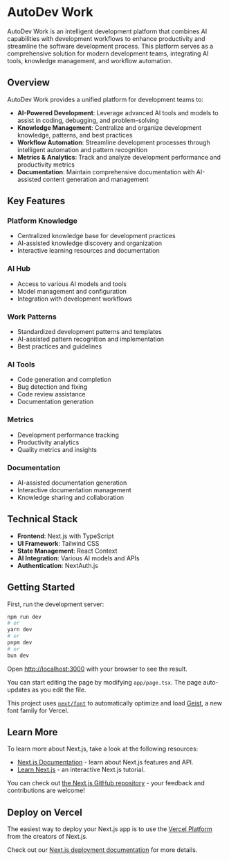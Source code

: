 # AutoDev Work

AutoDev Work is an intelligent development platform that combines AI capabilities with development workflows to enhance productivity and streamline the software development process. This platform serves as a comprehensive solution for modern development teams, integrating AI tools, knowledge management, and workflow automation.

## Overview

AutoDev Work provides a unified platform for development teams to:

- **AI-Powered Development**: Leverage advanced AI tools and models to assist in coding, debugging, and problem-solving
- **Knowledge Management**: Centralize and organize development knowledge, patterns, and best practices
- **Workflow Automation**: Streamline development processes through intelligent automation and pattern recognition
- **Metrics & Analytics**: Track and analyze development performance and productivity metrics
- **Documentation**: Maintain comprehensive documentation with AI-assisted content generation and management

## Key Features

### Platform Knowledge
- Centralized knowledge base for development practices
- AI-assisted knowledge discovery and organization
- Interactive learning resources and documentation

### AI Hub
- Access to various AI models and tools
- Model management and configuration
- Integration with development workflows

### Work Patterns
- Standardized development patterns and templates
- AI-assisted pattern recognition and implementation
- Best practices and guidelines

### AI Tools
- Code generation and completion
- Bug detection and fixing
- Code review assistance
- Documentation generation

### Metrics
- Development performance tracking
- Productivity analytics
- Quality metrics and insights

### Documentation
- AI-assisted documentation generation
- Interactive documentation management
- Knowledge sharing and collaboration

## Technical Stack

- **Frontend**: Next.js with TypeScript
- **UI Framework**: Tailwind CSS
- **State Management**: React Context
- **AI Integration**: Various AI models and APIs
- **Authentication**: NextAuth.js

## Getting Started

First, run the development server:

```bash
npm run dev
# or
yarn dev
# or
pnpm dev
# or
bun dev
```

Open [http://localhost:3000](http://localhost:3000) with your browser to see the result.

You can start editing the page by modifying `app/page.tsx`. The page auto-updates as you edit the file.

This project uses [`next/font`](https://nextjs.org/docs/app/building-your-application/optimizing/fonts) to automatically optimize and load [Geist](https://vercel.com/font), a new font family for Vercel.

## Learn More

To learn more about Next.js, take a look at the following resources:

- [Next.js Documentation](https://nextjs.org/docs) - learn about Next.js features and API.
- [Learn Next.js](https://nextjs.org/learn) - an interactive Next.js tutorial.

You can check out [the Next.js GitHub repository](https://github.com/vercel/next.js) - your feedback and contributions are welcome!

## Deploy on Vercel

The easiest way to deploy your Next.js app is to use the [Vercel Platform](https://vercel.com/new?utm_medium=default-template&filter=next.js&utm_source=create-next-app&utm_campaign=create-next-app-readme) from the creators of Next.js.

Check out our [Next.js deployment documentation](https://nextjs.org/docs/app/building-your-application/deploying) for more details.
